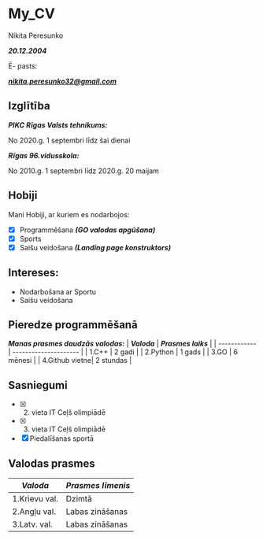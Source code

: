 # My_CV
Nikita Peresunko

***20.12.2004***

   Ē- pasts:

***nikita.peresunko32@gmail.com***

## Izglītība

***PIKC Rīgas Valsts tehnikums:***

No 2020.g. 1 septembri līdz šai dienai

***Rīgas 96.vidusskola:***

No 2010.g. 1 septembri līdz 2020.g. 20 maijam

## Hobiji
 Mani Hobiji, ar kuriem es nodarbojos:
 - [x] Programmēšana ***(GO valodas apgūšana)***
 - [x] Sports
 - [x] Saišu veidošana ***(Landing page konstruktors)***

## Intereses:

* Nodarbošana ar Sportu
* Saišu veidošana
 
## Pieredze programmēšanā
***Manas prasmes daudzās valodas:***
| ***Valoda***    | ***Prasmes laiks***   |
| ------------    | --------------------- |
|  1.C++          |       2 gadi          |
|  2.Python       |       1 gads          |
|  3.GO           |       6 mēnesi        |
|  4.Github vietne|       2 stundas       |

## Sasniegumi
 - [x] 2. vieta IT Ceļš olimpiādē 
 - [x] 3. vieta IT Ceļš olimpiādē 
 - [x] Piedalīšanas sportā  

## Valodas prasmes
| ***Valoda***    | ***Prasmes līmenis*** |
| ------------    | --------------------- |
|  1.Krievu val.  |        Dzimtā         |
|  2.Angļu val.   |     Labas zināšanas   |
|  3.Latv. val.   |     Labas zināšanas   |

